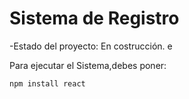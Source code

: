 <h1>Sistema de Registro</h1>

-Estado del proyecto: En costrucción. e

Para ejecutar el Sistema,debes poner:

```npm install react```
